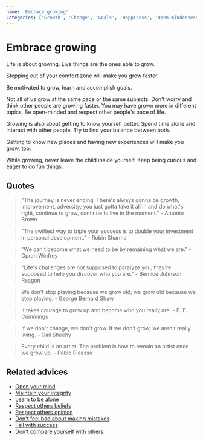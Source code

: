 ```yaml
---
name: 'Embrace growing'
Categories: ['Growth', 'Change', 'Goals', 'Happiness', 'Open-mindedness', 'Future', 'Improvement', 'Comfort zone']
---
```

# Embrace growing

Life is about growing. Live things are the ones able to grow.

Stepping out of your comfort zone will make you grow faster.

Be motivated to grow, learn and accomplish goals.

Not all of us grow at the same pace or the same subjects. Don't worry and think other people are growing faster. You may have grown more in different topics. Be open-minded and respect other people's pace of life.

Growing is also about getting to know yourself better. Spend time alone and interact with other people. Try to find your balance between both. 

Getting to know new places and having new experiences will make you grow, too.

While growing, never leave the child inside yourself. Keep being curious and eager to do fun things.

## Quotes

> "The journey is never ending. There's always gonna be growth, improvement, adversity; you just gotta take it all in and do what's right, continue to grow, continue to live in the moment." - Antonio Brown

> "The swiftest way to triple your success is to double your investment in personal development." - Robin Sharma

> "We can't become what we need to be by remaining what we are." - Oprah Winfrey

> "Life's challenges are not supposed to paralyze you, they're supposed to help you discover who you are." - Bernice Johnson Reagon

> We don't stop playing because we grow old; we grow old because we stop playing. - George Bernard Shaw

> It takes courage to grow up and become who you really are. - E. E. Cummings

> If we don't change, we don't grow. If we don't grow, we aren't really living. - Gail Sheehy

> Every child is an artist. The problem is how to remain an artist once we grow up. - Pablo Picasso

## Related advices

- [Open your mind](../Open%20your%20mind/index.md)
- [Maintain your integrity](../Maintain%20your%20integrity/index.md)
- [Learn to be alone](../Learn%20to%20be%20alone/index.md)
- [Respect others beliefs](../Respect%20others%20beliefs/index.md)
- [Respect others opinion](../Respect%20others%20opinion/index.md)
- [Don't feel bad about making mistakes](../We%20all%20make%20mistakes/index.md)
- [Fail with success](../Fail%20with%20success/index.md)
- [Don't compare yourself with others](../Don't%20compare%20yourself%20with%20others/index.md)